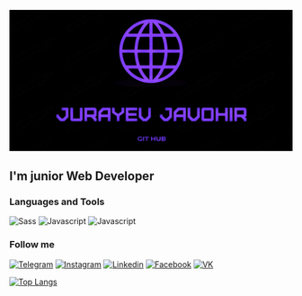 [![Header](https://github.com/JurayevJovohir/JurayevJovohir/blob/main/assets/image.jpg)](https://www.instagram.com/jvkh_7/)

## I'm junior Web Developer 

### Languages and Tools 
![Sass](https://img.shields.io/badge/-Sass-090909?style=for-the-badge&logo=sass)
![Javascript](https://img.shields.io/badge/-javascript-090909?style=for-the-badge&logo=javascript)
![Javascript](https://img.shields.io/badge/-react-090909?style=for-the-badge&logo=react)

### Follow me
[![Telegram](https://img.shields.io/badge/-telegram-090909?style=for-the-badge&logo=telegram)](https://t.me/iamjurayev)
[![Instagram](https://img.shields.io/badge/-instagram-090909?style=for-the-badge&logo=instagram)](https://www.instagram.com/jvkh_7)
[![Linkedin](https://img.shields.io/badge/-linkedin-090909?style=for-the-badge&logo=linkedin&logoColor=007BB6)](https://www.linkedin.com/in/javokh-jurayev)
[![Facebook](https://img.shields.io/badge/-facebook-090909?style=for-the-badge&logo=facebook)](https://www.facebook.com/profile.php?id=100064247725771)
[![VK](https://img.shields.io/badge/-ВКонтакте-090909?style=for-the-badge&logo=vk&logoColor=3375F6)](https://vk.com/id757564752)

[![Top Langs](https://github-readme-stats.vercel.app/api/top-langs/?username=jurayevjovohir&layout=compact)](https://github.com/jurayevjovohir/github-readme-stats)

